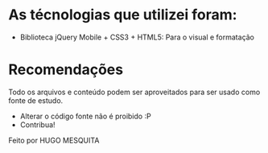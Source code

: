 # As técnologias que utilizei foram: #

* Biblioteca jQuery Mobile + CSS3 + HTML5: Para o visual e formatação 

# Recomendações #
Todo os arquivos e conteúdo podem ser aproveitados para ser usado como fonte de estudo. 

 * Alterar o código fonte não é proibido :P
 * Contribua!


Feito por HUGO MESQUITA